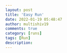 ```yaml
---
layout: post
title: 'Easy Run'
date: 2022-01-19 05:48:47
author: multishiv19
comments: true
category: [runs]
tags: [Run]
description: 
---
```


<div width='100%' class='strava-embed-placeholder' data-embed-type='activity' data-embed-id='6549428500'></div>
<script src='https://strava-embeds.com/embed.js'></script>
